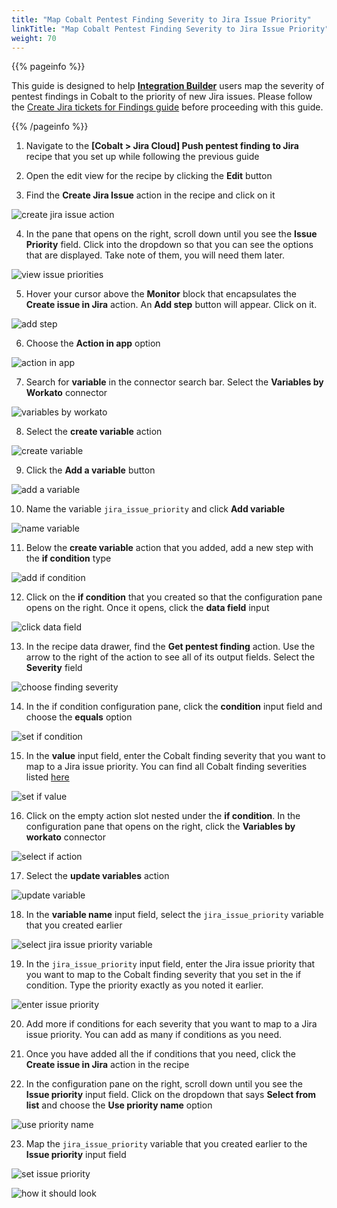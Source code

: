 ```yaml
---
title: "Map Cobalt Pentest Finding Severity to Jira Issue Priority"
linkTitle: "Map Cobalt Pentest Finding Severity to Jira Issue Priority"
weight: 70
---
```


{{% pageinfo %}}

This guide is designed to help [**Integration Builder**](/integrations/integrationbuilder/) users map the severity of pentest findings in Cobalt to the priority of new Jira issues.
Please follow the [Create Jira tickets for Findings guide](/integrations/integrationbuilder/how-to-guides/jira-cloud-migration) before proceeding with this guide.

{{% /pageinfo %}}

1. Navigate to the __[Cobalt > Jira Cloud] Push pentest finding to Jira__ recipe that you set up while following the previous guide

2. Open the edit view for the recipe by clicking the __Edit__ button

3. Find the __Create Jira Issue__ action in the recipe and click on it

![create jira issue action](/integrations/integration_builder/how_to_guides/map-cobalt-pentest-finding-severity-to-jira-issue-priority/1_find_create_jira_issue_action.png)

4. In the pane that opens on the right, scroll down until you see the __Issue Priority__ field. 
   Click into the dropdown so that you can see the options that are displayed. Take note of them, you will need them later.

![view issue priorities](/integrations/integration_builder/how_to_guides/map-cobalt-pentest-finding-severity-to-jira-issue-priority/2_find_issue_priorities.png)

5. Hover your cursor above the __Monitor__ block that encapsulates the __Create issue in Jira__ action. An __Add step__ button will appear. Click on it.

![add step](/integrations/integration_builder/how_to_guides/map-cobalt-pentest-finding-severity-to-jira-issue-priority/3_add_step.png)

6. Choose the __Action in app__ option

![action in app](/integrations/integration_builder/how_to_guides/map-cobalt-pentest-finding-severity-to-jira-issue-priority/4_add_action_in_app.png)

7. Search for __variable__ in the connector search bar. Select the __Variables by Workato__ connector

![variables by workato](/integrations/integration_builder/how_to_guides/map-cobalt-pentest-finding-severity-to-jira-issue-priority/5_variables_by_workato.png)

8. Select the __create variable__ action

![create variable](/integrations/integration_builder/how_to_guides/map-cobalt-pentest-finding-severity-to-jira-issue-priority/6_create_variable_action.png)

9. Click the __Add a variable__ button

![add a variable](/integrations/integration_builder/how_to_guides/map-cobalt-pentest-finding-severity-to-jira-issue-priority/7_add_variable.png)

10. Name the variable `jira_issue_priority` and click __Add variable__

![name variable](/integrations/integration_builder/how_to_guides/map-cobalt-pentest-finding-severity-to-jira-issue-priority/8_name_variable.png)

11. Below the __create variable__ action that you added, add a new step with the __if condition__ type

![add if condition](/integrations/integration_builder/how_to_guides/map-cobalt-pentest-finding-severity-to-jira-issue-priority/9_add_if_condition.png)

12. Click on the __if condition__ that you created so that the configuration pane opens on the right. Once it opens, click the __data field__ input

![click data field](/integrations/integration_builder/how_to_guides/map-cobalt-pentest-finding-severity-to-jira-issue-priority/10_click_data_field.png)

13. In the recipe data drawer, find the __Get pentest finding__ action. Use the arrow to the right of the action to see all of its output fields. Select the __Severity__ field

![choose finding severity](/integrations/integration_builder/how_to_guides/map-cobalt-pentest-finding-severity-to-jira-issue-priority/11_chose_finding_severity.png)

14. In the if condition configuration pane, click the __condition__ input field and choose the __equals__ option

![set if condition](/integrations/integration_builder/how_to_guides/map-cobalt-pentest-finding-severity-to-jira-issue-priority/12_set_if_condition.png)

15. In the __value__ input field, enter the Cobalt finding severity that you want to map to a Jira issue priority. You can find all Cobalt finding severities listed [here](https://cobalt-public-api.netlify.app/v2/#get-all-findings)

![set if value](/integrations/integration_builder/how_to_guides/map-cobalt-pentest-finding-severity-to-jira-issue-priority/13_set_if_value.png)

16. Click on the empty action slot nested under the __if condition__. In the configuration pane that opens on the right, click the __Variables by workato__ connector

![select if action](/integrations/integration_builder/how_to_guides/map-cobalt-pentest-finding-severity-to-jira-issue-priority/14_select_if_action.png)

17. Select the __update variables__ action

![update variable](/integrations/integration_builder/how_to_guides/map-cobalt-pentest-finding-severity-to-jira-issue-priority/15_update_variable.png)

18. In the __variable name__ input field, select the `jira_issue_priority` variable that you created earlier

![select jira issue priority variable](/integrations/integration_builder/how_to_guides/map-cobalt-pentest-finding-severity-to-jira-issue-priority/16_select_jira_issue_priority_var.png)

19. In the `jira_issue_priority` input field, enter the Jira issue priority that you want to map to the Cobalt finding severity that you set in the if condition. Type the priority exactly as you noted it earlier.

![enter issue priority](/integrations/integration_builder/how_to_guides/map-cobalt-pentest-finding-severity-to-jira-issue-priority/17_put_jira_priority_in_variable.png)

20. Add more if conditions for each severity that you want to map to a Jira issue priority. You can add as many if conditions as you need.

21. Once you have added all the if conditions that you need, click the __Create issue in Jira__ action in the recipe

22. In the configuration pane on the right, scroll down until you see the __Issue priority__ input field. Click on the dropdown that says __Select from list__ and choose the __Use priority name__ option

![use priority name](/integrations/integration_builder/how_to_guides/map-cobalt-pentest-finding-severity-to-jira-issue-priority/18_use_priority_name.png)

23. Map the `jira_issue_priority` variable that you created earlier to the __Issue priority__ input field

![set issue priority](/integrations/integration_builder/how_to_guides/map-cobalt-pentest-finding-severity-to-jira-issue-priority/19_set_issue_priority.png)

![how it should look](/integrations/integration_builder/how_to_guides/map-cobalt-pentest-finding-severity-to-jira-issue-priority/20_what_it_should_look_like.png)
